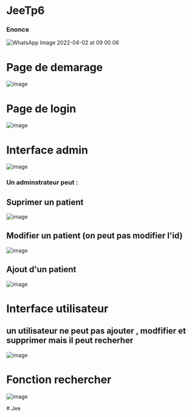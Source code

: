 # JeeTp6

### Enonce
![WhatsApp Image 2022-04-02 at 09 00 06](https://user-images.githubusercontent.com/101817679/161382048-86a29126-4a16-4da0-90a9-36149a9f3a83.jpeg)

# Page de demarage 
![image](https://user-images.githubusercontent.com/101817679/161381726-dd779fab-6830-4c0f-b1c8-89547627a52d.png)

# Page de login 
![image](https://user-images.githubusercontent.com/101817679/161381741-fab06c57-4538-4ecf-bc5d-22f1469a7de2.png)

# Interface admin
![image](https://user-images.githubusercontent.com/101817679/161381750-e7ebb067-d66e-495a-92a7-0df2e552de90.png)

### Un adminstrateur peut :
## Suprimer un patient 
![image](https://user-images.githubusercontent.com/101817679/161381416-63872541-2343-4319-b8bb-e84b0864f91f.png)
## Modifier un patient (on peut pas modifier l'id)
![image](https://user-images.githubusercontent.com/101817679/161381425-a4fbfb42-adca-4f17-8bbf-a07c685eb3dc.png)
## Ajout d'un patient 
![image](https://user-images.githubusercontent.com/101817679/161381449-92292043-555d-4e4e-9268-07aeef30b293.png)


# Interface utilisateur 
## un utilisateur ne peut pas ajouter , modfifier et supprimer mais il peut recherher 
![image](https://user-images.githubusercontent.com/101817679/161381799-2fa7d984-06d0-45f1-bb15-bc9a8cdfb805.png)

# Fonction rechercher 
![image](https://user-images.githubusercontent.com/101817679/161381831-5be6e6ee-9aa0-4e55-bacf-bc57133abfc3.png)


#   J e e  
 